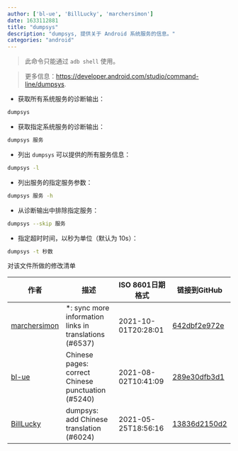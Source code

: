 ```yaml
---
author: ['bl-ue', 'BillLucky', 'marchersimon']
date: 1633112881
title: "dumpsys"
description: "dumpsys, 提供关于 Android 系统服务的信息。"
categories: "android"
---
```

> 此命令只能通过 `adb shell` 使用。

> 更多信息：<https://developer.android.com/studio/command-line/dumpsys>.

- 获取所有系统服务的诊断输出：

```bash
dumpsys
```

- 获取指定系统服务的诊断输出：

```bash
dumpsys 服务
```

- 列出 `dumpsys` 可以提供的所有服务信息：

```bash
dumpsys -l
```

- 列出服务的指定服务参数：

```bash
dumpsys 服务 -h
```

- 从诊断输出中排除指定服务：

```bash
dumpsys --skip 服务
```

- 指定超时时间，以秒为单位（默认为 10s）：

```bash
dumpsys -t 秒数
```
对该文件所做的修改清单


作者 | 描述 | ISO 8601日期格式 | 链接到GitHub
------|-----|-----|-----
[marchersimon](mailto:50295997+marchersimon@users.noreply.github.com) | *: sync more information links in translations (#6537) | 2021-10-01T20:28:01 | [642dbf2e972e](https://github.com/tldr-pages/tldr/commit/642dbf2e972e388fab8c84ba3b4685fb862b6454)
[bl-ue](mailto:54780737+bl-ue@users.noreply.github.com) | Chinese pages: correct Chinese punctuation (#5240) | 2021-08-02T10:41:09 | [289e30dfb3d1](https://github.com/tldr-pages/tldr/commit/289e30dfb3d1d73bade9e3610e12bfc90e9270ae)
[BillLucky](mailto:bill.libiao@gmail.com) | dumpsys: add Chinese translation (#6024) | 2021-05-25T18:56:16 | [13836d2150d2](https://github.com/tldr-pages/tldr/commit/13836d2150d28d245eac1bd5a8e734d8c3644829)

